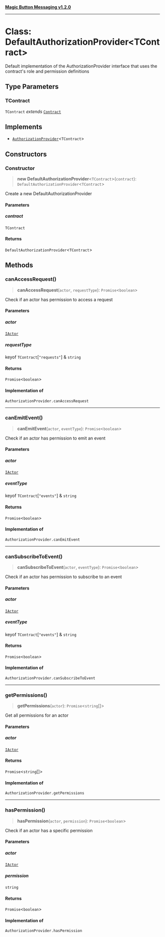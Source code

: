 [**Magic Button Messaging v1.2.0**](../README.md)

***

# Class: DefaultAuthorizationProvider\<TContract\>

Default implementation of the AuthorizationProvider interface
that uses the contract's role and permission definitions

## Type Parameters

### TContract

`TContract` *extends* [`Contract`](../type-aliases/Contract.md)

## Implements

- [`AuthorizationProvider`](../type-aliases/AuthorizationProvider.md)\<`TContract`\>

## Constructors

### Constructor

> **new DefaultAuthorizationProvider**\<`TContract`\>(`contract`): `DefaultAuthorizationProvider`\<`TContract`\>

Create a new DefaultAuthorizationProvider

#### Parameters

##### contract

`TContract`

#### Returns

`DefaultAuthorizationProvider`\<`TContract`\>

## Methods

### canAccessRequest()

> **canAccessRequest**(`actor`, `requestType`): `Promise`\<`boolean`\>

Check if an actor has permission to access a request

#### Parameters

##### actor

[`IActor`](../interfaces/IActor.md)

##### requestType

keyof `TContract`\[`"requests"`\] & `string`

#### Returns

`Promise`\<`boolean`\>

#### Implementation of

`AuthorizationProvider.canAccessRequest`

***

### canEmitEvent()

> **canEmitEvent**(`actor`, `eventType`): `Promise`\<`boolean`\>

Check if an actor has permission to emit an event

#### Parameters

##### actor

[`IActor`](../interfaces/IActor.md)

##### eventType

keyof `TContract`\[`"events"`\] & `string`

#### Returns

`Promise`\<`boolean`\>

#### Implementation of

`AuthorizationProvider.canEmitEvent`

***

### canSubscribeToEvent()

> **canSubscribeToEvent**(`actor`, `eventType`): `Promise`\<`boolean`\>

Check if an actor has permission to subscribe to an event

#### Parameters

##### actor

[`IActor`](../interfaces/IActor.md)

##### eventType

keyof `TContract`\[`"events"`\] & `string`

#### Returns

`Promise`\<`boolean`\>

#### Implementation of

`AuthorizationProvider.canSubscribeToEvent`

***

### getPermissions()

> **getPermissions**(`actor`): `Promise`\<`string`[]\>

Get all permissions for an actor

#### Parameters

##### actor

[`IActor`](../interfaces/IActor.md)

#### Returns

`Promise`\<`string`[]\>

#### Implementation of

`AuthorizationProvider.getPermissions`

***

### hasPermission()

> **hasPermission**(`actor`, `permission`): `Promise`\<`boolean`\>

Check if an actor has a specific permission

#### Parameters

##### actor

[`IActor`](../interfaces/IActor.md)

##### permission

`string`

#### Returns

`Promise`\<`boolean`\>

#### Implementation of

`AuthorizationProvider.hasPermission`
